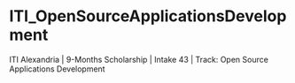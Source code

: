 # ITI_OpenSourceApplicationsDevelopment
ITI Alexandria | 9-Months Scholarship | Intake 43 | Track: Open Source Applications Development
